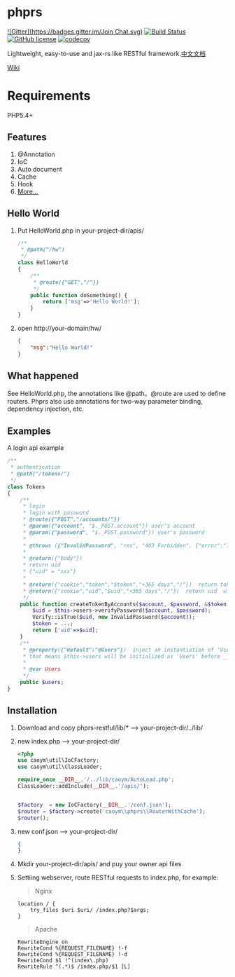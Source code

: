 # phprs 
[![Gitter](https://badges.gitter.im/Join Chat.svg)](https://gitter.im/caoym/phprs-restful)
[![Build Status](https://travis-ci.org/caoym/phprs-restful.svg)](https://travis-ci.org/caoym/phprs-restful)
[![GitHub license](https://img.shields.io/badge/license-MIT-blue.svg)](https://raw.githubusercontent.com/caoym/phprs-restful/master/LICENSE)
[![codecov](https://codecov.io/gh/caoym/phprs-restful/branch/master/graph/badge.svg)](https://codecov.io/gh/caoym/phprs-restful)

Lightweight, easy-to-use and jax-rs like RESTful framework.[中文文档](https://github.com/caoym/phprs-restful/blob/master/README.CN.md)

[Wiki](https://github.com/caoym/phprs-restful/wiki)




# Requirements
PHP5.4+


## Features
1. @Annotation
2. IoC
2. Auto document
3. Cache
4. Hook
5. [More...](https://github.com/caoym/phprs-restful/wiki)

## Hello World
1. Put HelloWorld.php in your-project-dir/apis/

    ```PHP
    /**
     * @path("/hw")
     */
    class HelloWorld
    {
        /** 
         * @route({"GET","/"})
         */
        public function doSomething() {
            return ['msg'=>'Hello World!'];
        }
    }
    ```
2. open http://your-domain/hw/

    ```JSON
    {
        "msg":"Hello World!"
    }
    ```
    
## What happened
See HelloWorld.php, the annotations like @path，@route are used to define routers. Phprs also use annotations for two-way parameter binding, dependency injection, etc.  

## Examples
A login api example
    
```PHP
/**
 * authentication
 * @path("/tokens/") 
 */
class Tokens
{ 
    /**
     * login
     * login with password
     * @route({"POST","/accounts/"}) 
     * @param({"account", "$._POST.account"}) user's account
     * @param({"password", "$._POST.password"}) user's password
     * 
     * @throws ({"InvalidPassword", "res", "403 Forbidden", {"error":"InvalidPassword"} }) invalid password or account
     * 
     * @return({"body"})    
     * return uid
     * {"uid" = "xxx"}
     *
     * @return({"cookie","token","$token","+365 days","/"})  return token with cookie
     * @return({"cookie","uid","$uid","+365 days","/"})  return uid  with cookie
     */
    public function createTokenByAccounts($account, $password, &$token,&$uid){
        $uid = $this->users->verifyPassword($account, $password);
        Verify::isTrue($uid, new InvalidPassword($account));
        $token = ...;
        return ['uid'=>$uid];
    } 
    /**
     * @property({"default":"@Users"})  inject an instantiation of 'Users'
     * that means $this->users will be initialized as 'Users' before __construct() called
     *
     * @var Users
     */
    public $users;
}
```

## Installation

1. Download and copy phprs-restful/lib/* --> your-project-dir/../lib/
2. new index.php  --> your-project-dir/
    ```PHP
    <?php
    use caoym\util\IoCFactory;
    use caoym\util\ClassLoader;
    
    require_once __DIR__.'/../lib/caoym/AutoLoad.php';
    ClassLoader::addInclude(__DIR__.'/apis/');
    
    
    $factory  = new IoCFactory(__DIR__.'/conf.json');
    $router = $factory->create('caoym\\phprs\\RouterWithCache');
    $router();
    ```
3. new conf.json  --> your-project-dir/

    ```JSON
    {
    }
    ```
4. Mkdir your-project-dir/apis/ and puy your owner api files
5. Settiing webserver, route RESTful requests to index.php, for example:
    > Nginx
    
    ```
    location / {
        try_files $uri $uri/ /index.php?$args;
    }
    ```
    
    > Apache
    
    ```
    RewriteEngine on
    RewriteCond %{REQUEST_FILENAME} !-f
    RewriteCond %{REQUEST_FILENAME} !-d
    RewriteCond $1 !^(index\.php)
    RewriteRule ^(.*)$ /index.php/$1 [L]
    ```

